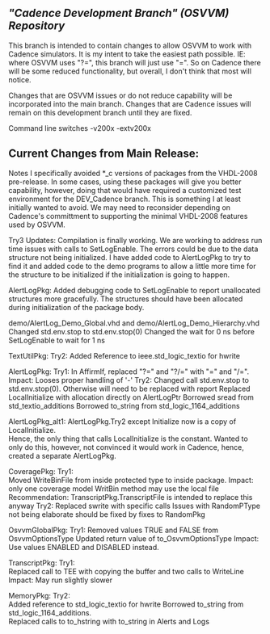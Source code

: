 *"Cadence Development Branch" (OSVVM) Repository*
------
This branch is intended to contain changes to allow OSVVM to work with Cadence simulators.  It is my intent to take the easiest path possible.  IE: where OSVVM uses "?=", this branch will just use "=".  So on Cadence there will be some reduced functionality, but overall, I don't think that most will notice.  

Changes that are OSVVM issues or do not reduce capability will be incorporated into the main branch.  Changes that are Cadence issues will remain on this development branch until they are fixed.


Command line switches
-v200x -extv200x

Current Changes from Main Release:
----------------------------------
Notes 
  I specifically avoided *_c versions of packages from the 
  VHDL-2008 pre-release.  In some cases, using these packages
  will give you better capability, however, doing that would 
  have required a customized test environment for the DEV_Cadence
  branch.  This is something I at least initially wanted to avoid.
  We may need to reconsider depending on Cadence's committment to 
  supporting the minimal VHDL-2008 features used by OSVVM.
  
Try3 Updates:
  Compilation is finally working.  We are working to address 
  run time issues with calls to SetLogEnable. The errors could be 
  due to the data structure not being initialized.  I have added 
  code to AlertLogPkg to try to find it and added code to 
  the demo programs to allow a little more time for the structure 
  to be initialized if the initialization is going to happen.
  
  AlertLogPkg:
    Added debugging code to SetLogEnable to report unallocated structures more gracefully.   The structures should have been allocated during initialization of the package body.
    
  demo/AlertLog_Demo_Global.vhd and demo/AlertLog_Demo_Hierarchy.vhd
    Changed std.env.stop to std.env.stop(0)
    Changed the wait for 0 ns before SetLogEnable to wait for 1 ns 
  
  
TextUtilPkg:
  Try2:  Added Reference to ieee.std_logic_textio for hwrite
  
AlertLogPkg:
  Try1: 
    In AffirmIf, replaced "?=" and "?/=" with "=" and "/=".  
    Impact:  Looses proper handling of '-'
  Try2: 
    Changed call std.env.stop to std.env.stop(0).  Otherwise will need to be replaced with report
    Replaced LocalInitialize with allocation directly on AlertLogPtr
    Borrowed sread from std_textio_additions
    Borrowed to_string from std_logic_1164_additions
    
AlertLogPkg_alt1:
  AlertLogPkg.Try2 except
    Initialize now is a copy of LocalInitialize.  
    Hence, the only thing that calls LocalInitialize is the constant.
    Wanted to only do this, however, not convinced it would work in Cadence, hence, 
    created a separate AlertLogPkg.
  
CoveragePkg:
  Try1:  
    Moved WriteBinFile from inside protected type to inside package.
    Impact:  only one coverage model WritBin method may use the local file
    Recommendation:  TranscriptPkg.TranscriptFile is intended to replace this anyway
  Try2: 
    Replaced swrite with specific calls
    Issues with RandomPType not being elaborate should be fixed by fixes to RandomPkg
  
OsvvmGlobalPkg:
  Try1: 
    Removed values TRUE and FALSE from OsvvmOptionsType
    Updated return value of to_OsvvmOptionsType
    Impact:  Use values ENABLED and DISABLED instead.
  
TranscriptPkg:
  Try1:  
    Replaced call to TEE with copying the buffer and two calls to WriteLine
    Impact:  May run slightly slower

MemoryPkg:
  Try2:  
    Added reference to std_logic_textio for hwrite
    Borrowed to_string from std_logic_1164_additions.  
    Replaced calls to to_hstring with to_string in Alerts and Logs
    